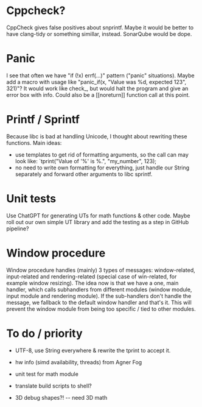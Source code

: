 # Cppcheck?
CppCheck gives false positives about snprintf. Maybe it would be better to have
clang-tidy or something simillar, instead. SonarQube would be dope.

# Panic
I see that often we have "if (!x) errf(...)" pattern ("panic" situations).
Maybe add a macro with usage like "panic_if(x, "Value was %d, expected 123", 321)"?
It would work like check_, but would halt the program and give an error box with info.
Could also be a [[noreturn]] function call at this point.

# Printf / Sprintf
Because libc is bad at handling Unicode, I thought about rewriting these functions.
Main ideas:
- use templates to get rid of formatting arguments, so the call can may look like:
  `tprint("Value of '%' is %.", "my_number", 123);
- no need to write own formatting for everything, just handle our String separately
  and forward other arguments to libc sprintf.

# Unit tests
Use ChatGPT for generating UTs for math functions & other code. Maybe roll out our
own simple UT library and add the testing as a step in GitHub pipeline?

# Window procedure
Window procedure handles (mainly) 3 types of messages: window-related, input-related 
and rendering-related (special case of win-related, for example window resizing).
The idea now is that we have a one, main handler, which calls subhandlers from
different modules (window module, input module and rendering module). If the sub-handlers
don't handle the message, we fallback to the default window handler and that's it.
This will prevent the window module from being too specific / tied to other modules.

# To do / priority
- UTF-8, use String everywhere & rewrite the tprint to accept it.

- hw info (simd availability, threads) from Agner Fog

- unit test for math module
- translate build scripts to shell?
- 3D debug shapes?! -- need 3D math
